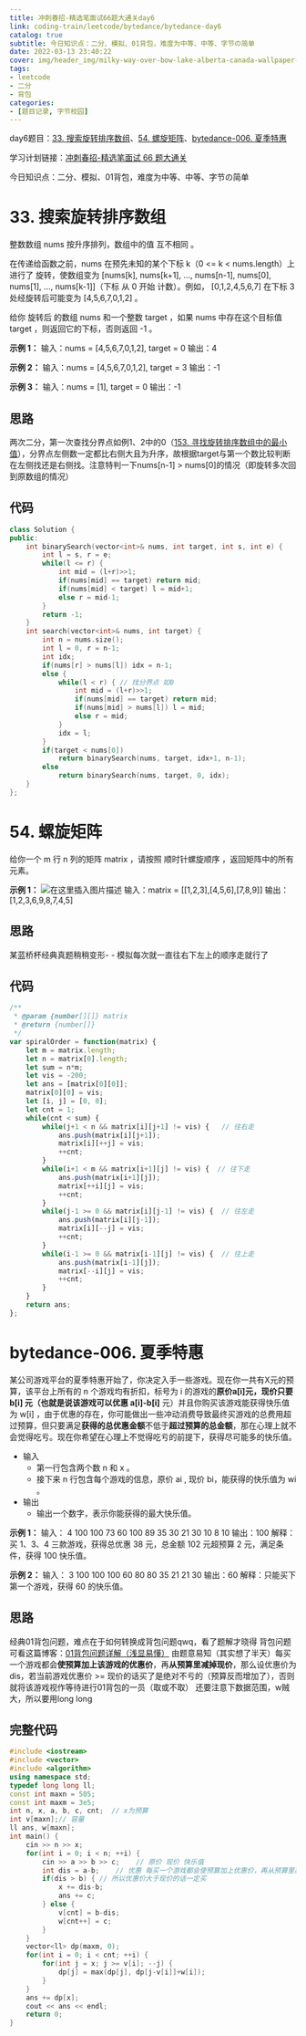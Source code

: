 ```yaml
---
title: 冲刺春招-精选笔面试66题大通关day6
link: coding-train/leetcode/bytedance/bytedance-day6
catalog: true
subtitle: 今日知识点：二分、模拟、01背包，难度为中等、中等、字节の简单
date: 2022-03-13 23:40:22
cover: img/header_img/milky-way-over-bow-lake-alberta-canada-wallpaper-for-1920x1080-63-873.jpg
tags:
- leetcode
- 二分
- 背包
categories:
- [题目记录, 字节校园]
---
```


day6题目：[33. 搜索旋转排序数组](https://leetcode-cn.com/problems/search-in-rotated-sorted-array/)、[54. 螺旋矩阵](https://leetcode-cn.com/problems/spiral-matrix/)、[bytedance-006. 夏季特惠](https://leetcode-cn.com/problems/tJau2o/)

学习计划链接：[冲刺春招-精选笔面试 66 题大通关](https://leetcode-cn.com/study-plan/bytedancecampus/?progress=dcmyjb3)

今日知识点：二分、模拟、01背包，难度为中等、中等、字节の简单
<!-- more -->

# 33. 搜索旋转排序数组

整数数组 nums 按升序排列，数组中的值 互不相同 。

在传递给函数之前，nums 在预先未知的某个下标 k（0 <= k < nums.length）上进行了 旋转，使数组变为 [nums[k], nums[k+1], ..., nums[n-1], nums[0], nums[1], ..., nums[k-1]]（下标 从 0 开始 计数）。例如， [0,1,2,4,5,6,7] 在下标 3 处经旋转后可能变为 [4,5,6,7,0,1,2] 。

给你 旋转后 的数组 nums 和一个整数 target ，如果 nums 中存在这个目标值 target ，则返回它的下标，否则返回 -1 。

**示例 1：**
输入：nums = [4,5,6,7,0,1,2], target = 0
输出：4

**示例 2：**
输入：nums = [4,5,6,7,0,1,2], target = 3
输出：-1

**示例 3：**
输入：nums = [1], target = 0
输出：-1
## 思路
两次二分，第一次查找分界点如例1、2中的0（[153. 寻找旋转排序数组中的最小值](https://leetcode-cn.com/problems/find-minimum-in-rotated-sorted-array/)），分界点左侧数一定都比右侧大且为升序，故根据target与第一个数比较判断在左侧找还是右侧找。注意特判一下nums[n-1] > nums[0]的情况（即旋转多次回到原数组的情况）
## 代码
```cpp
class Solution {
public:
    int binarySearch(vector<int>& nums, int target, int s, int e) {
        int l = s, r = e;
        while(l <= r) { 
            int mid = (l+r)>>1;
            if(nums[mid] == target) return mid;
            if(nums[mid] < target) l = mid+1;
            else r = mid-1;
        }
        return -1;
    }
    int search(vector<int>& nums, int target) {
        int n = nums.size();
        int l = 0, r = n-1;
        int idx;
        if(nums[r] > nums[l]) idx = n-1;
        else {
            while(l < r) { // 找分界点 如0
                int mid = (l+r)>>1;
                if(nums[mid] == target) return mid;
                if(nums[mid] > nums[l]) l = mid;
                else r = mid;
            }
            idx = l;
        }
        if(target < nums[0])
            return binarySearch(nums, target, idx+1, n-1);
        else 
            return binarySearch(nums, target, 0, idx);
    }
};
```
# 54. 螺旋矩阵
给你一个 m 行 n 列的矩阵 matrix ，请按照 顺时针螺旋顺序 ，返回矩阵中的所有元素。

**示例 1：**
![在这里插入图片描述](https://img-blog.csdnimg.cn/eeb6eacb50c44affa8389b18a5d292fc.png)
输入：matrix = [[1,2,3],[4,5,6],[7,8,9]]
输出：[1,2,3,6,9,8,7,4,5]
## 思路
某蓝桥杯经典真题稍稍变形- -
模拟每次就一直往右下左上的顺序走就行了
## 代码
```js
/**
 * @param {number[][]} matrix
 * @return {number[]}
 */
var spiralOrder = function(matrix) {
    let m = matrix.length;
    let n = matrix[0].length;
    let sum = n*m;
    let vis = -200;
    let ans = [matrix[0][0]];
    matrix[0][0] = vis;
    let [i, j] = [0, 0];
    let cnt = 1;
    while(cnt < sum) {
        while(j+1 < n && matrix[i][j+1] != vis) {   // 往右走
            ans.push(matrix[i][j+1]);
            matrix[i][++j] = vis;
            ++cnt;
        }
        while(i+1 < m && matrix[i+1][j] != vis) {  // 往下走
            ans.push(matrix[i+1][j]);
            matrix[++i][j] = vis;
            ++cnt;
        }
        while(j-1 >= 0 && matrix[i][j-1] != vis) {  // 往左走
            ans.push(matrix[i][j-1]);
            matrix[i][--j] = vis;
            ++cnt;
        }
        while(i-1 >= 0 && matrix[i-1][j] != vis) {  // 往上走
            ans.push(matrix[i-1][j]);
            matrix[--i][j] = vis;
            ++cnt;
        }
    }
    return ans;
};
```
# bytedance-006. 夏季特惠
某公司游戏平台的夏季特惠开始了，你决定入手一些游戏。现在你一共有X元的预算，该平台上所有的 n 个游戏均有折扣，标号为 i 的游戏的**原价a[i]**元，**现价**只要 **b[i]** 元（也就是说该游戏可以**优惠 a[i]-b[i]** 元）并且你购买该游戏能获得快乐值为 w[i] ，由于优惠的存在，你可能做出一些冲动消费导致最终买游戏的总费用超过预算，但只要满足**获得的总优惠金额**不低于**超过预算的总金额**，那在心理上就不会觉得吃亏。现在你希望在心理上不觉得吃亏的前提下，获得尽可能多的快乐值。
- 输入
	- 第一行包含两个数 n 和 x 。
	- 接下来 n 行包含每个游戏的信息，原价 ai , 现价 bi，能获得的快乐值为 wi 。
- 输出
	- 输出一个数字，表示你能获得的最大快乐值。

**示例 1：**
输入：
     4 100
     100 73 60
     100 89 35
     30 21 30
     10 8 10
输出：100
解释：买 1、3、4 三款游戏，获得总优惠 38 元，总金额 102 元超预算 2 元，满足条件，获得 100 快乐值。

**示例 2：**
输入：
     3 100
     100 100 60
     80 80 35
     21 21 30
输出：60
解释：只能买下第一个游戏，获得 60 的快乐值。
## 思路
经典01背包问题，难点在于如何转换成背包问题qwq，看了题解才晓得
背包问题可看这篇博客：[01背包问题详解（浅显易懂）](https://blog.csdn.net/Iseno_V/article/details/100001133)
由题意易知（其实想了半天）每买一个游戏都会**使预算加上该游戏的优惠价**，再**从预算里减掉现价**，那么设优惠价为dis，若当前游戏优惠价 >= 现价的话买了是绝对不亏的（预算反而增加了），否则就将该游戏视作等待进行01背包的一员（取或不取）
还要注意下数据范围，w贼大，所以要用long long
## 完整代码
```cpp
#include <iostream>
#include <vector>
#include <algorithm>
using namespace std;
typedef long long ll;
const int maxn = 505;
const int maxm = 3e5;
int n, x, a, b, c, cnt;  // x为预算
int v[maxn];// 容量
ll ans, w[maxn];
int main() {
    cin >> n >> x;
    for(int i = 0; i < n; ++i) {
        cin >> a >> b >> c;    // 原价 现价 快乐值
        int dis = a-b;    // 优惠 每买一个游戏都会使预算加上优惠价，再从预算里减掉现价。
        if(dis > b) { // 所以优惠价大于现价的话一定买
            x += dis-b;
            ans += c;
        } else {
            v[cnt] = b-dis;
            w[cnt++] = c;
        }
    }
    vector<ll> dp(maxm, 0);
    for(int i = 0; i < cnt; ++i) {
        for(int j = x; j >= v[i]; --j) {
            dp[j] = max(dp[j], dp[j-v[i]]+w[i]);
        }
    }
    ans += dp[x]; 
    cout << ans << endl;
    return 0;
}
```